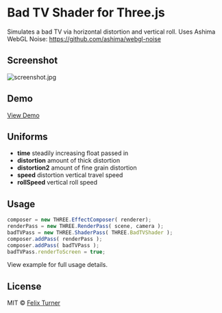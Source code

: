 # Bad TV Shader for Three.js

Simulates a bad TV via horizontal distortion and vertical roll. Uses Ashima WebGL Noise: https://github.com/ashima/webgl-noise

## Screenshot

![screenshot.jpg](https://raw.githubusercontent.com/felixturner/bad-tv-shader/master/example/res/screenshot.jpg)

## Demo

[View Demo](http://felixturner.github.io/bad-tv-shader/example/)

## Uniforms
* **time** steadily increasing float passed in
* **distortion** amount of thick distortion
* **distortion2** amount of fine grain distortion
* **speed** distortion vertical travel speed
* **rollSpeed** vertical roll speed


## Usage

```javascript
composer = new THREE.EffectComposer( renderer);
renderPass = new THREE.RenderPass( scene, camera );
badTVPass = new THREE.ShaderPass( THREE.BadTVShader );
composer.addPass( renderPass );
composer.addPass( badTVPass );
badTVPass.renderToScreen = true;
```

View example for full usage details.

## License

MIT © [Felix Turner](http://airtight.cc)
